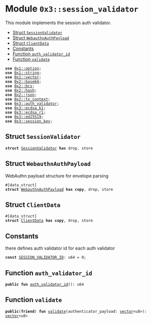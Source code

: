 
<a name="0x3_session_validator"></a>

# Module `0x3::session_validator`

This module implements the session auth validator.


-  [Struct `SessionValidator`](#0x3_session_validator_SessionValidator)
-  [Struct `WebauthnAuthPayload`](#0x3_session_validator_WebauthnAuthPayload)
-  [Struct `ClientData`](#0x3_session_validator_ClientData)
-  [Constants](#@Constants_0)
-  [Function `auth_validator_id`](#0x3_session_validator_auth_validator_id)
-  [Function `validate`](#0x3_session_validator_validate)


<pre><code><b>use</b> <a href="">0x1::option</a>;
<b>use</b> <a href="">0x1::string</a>;
<b>use</b> <a href="">0x1::vector</a>;
<b>use</b> <a href="">0x2::base64</a>;
<b>use</b> <a href="">0x2::bcs</a>;
<b>use</b> <a href="">0x2::hash</a>;
<b>use</b> <a href="">0x2::json</a>;
<b>use</b> <a href="">0x2::tx_context</a>;
<b>use</b> <a href="auth_validator.md#0x3_auth_validator">0x3::auth_validator</a>;
<b>use</b> <a href="ecdsa_k1.md#0x3_ecdsa_k1">0x3::ecdsa_k1</a>;
<b>use</b> <a href="ecdsa_r1.md#0x3_ecdsa_r1">0x3::ecdsa_r1</a>;
<b>use</b> <a href="ed25519.md#0x3_ed25519">0x3::ed25519</a>;
<b>use</b> <a href="session_key.md#0x3_session_key">0x3::session_key</a>;
</code></pre>



<a name="0x3_session_validator_SessionValidator"></a>

## Struct `SessionValidator`



<pre><code><b>struct</b> <a href="session_validator.md#0x3_session_validator_SessionValidator">SessionValidator</a> <b>has</b> drop, store
</code></pre>



<a name="0x3_session_validator_WebauthnAuthPayload"></a>

## Struct `WebauthnAuthPayload`

WebAuthn payload structure for envelope parsing


<pre><code>#[data_struct]
<b>struct</b> <a href="session_validator.md#0x3_session_validator_WebauthnAuthPayload">WebauthnAuthPayload</a> <b>has</b> <b>copy</b>, drop, store
</code></pre>



<a name="0x3_session_validator_ClientData"></a>

## Struct `ClientData`



<pre><code>#[data_struct]
<b>struct</b> <a href="session_validator.md#0x3_session_validator_ClientData">ClientData</a> <b>has</b> <b>copy</b>, drop, store
</code></pre>



<a name="@Constants_0"></a>

## Constants


<a name="0x3_session_validator_SESSION_VALIDATOR_ID"></a>

there defines auth validator id for each auth validator


<pre><code><b>const</b> <a href="session_validator.md#0x3_session_validator_SESSION_VALIDATOR_ID">SESSION_VALIDATOR_ID</a>: u64 = 0;
</code></pre>



<a name="0x3_session_validator_auth_validator_id"></a>

## Function `auth_validator_id`



<pre><code><b>public</b> <b>fun</b> <a href="session_validator.md#0x3_session_validator_auth_validator_id">auth_validator_id</a>(): u64
</code></pre>



<a name="0x3_session_validator_validate"></a>

## Function `validate`



<pre><code><b>public</b>(<b>friend</b>) <b>fun</b> <a href="session_validator.md#0x3_session_validator_validate">validate</a>(authenticator_payload: <a href="">vector</a>&lt;u8&gt;): <a href="">vector</a>&lt;u8&gt;
</code></pre>

